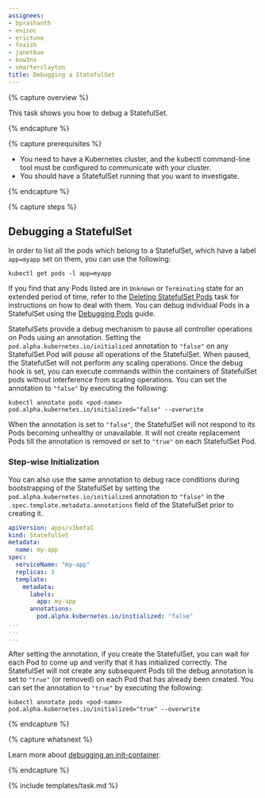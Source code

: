```yaml
---
assignees:
- bprashanth
- enisoc
- erictune
- foxish
- janetkuo
- kow3ns
- smarterclayton
title: Debugging a StatefulSet
---
```


{% capture overview %}

This task shows you how to debug a StatefulSet.

{% endcapture %}

{% capture prerequisites %}


* You need to have a Kubernetes cluster, and the kubectl command-line tool must be configured to communicate with your cluster. 
* You should have a StatefulSet running that you want to investigate.

{% endcapture %}

{% capture steps %}

## Debugging a StatefulSet

In order to list all the pods which belong to a StatefulSet, which have a label `app=myapp` set on them, you can use the following: 

```shell
kubectl get pods -l app=myapp
```

If you find that any Pods listed are in `Unknown` or `Terminating` state for an extended period of time, refer to the [Deleting StatefulSet Pods](/docs/tasks/manage-stateful-set/delete-pods/) task for instructions on how to deal with them. You can debug individual Pods in a StatefulSet using the [Debugging Pods](/docs/user-guide/debugging-pods-and-replication-controllers/#debugging-pods) guide. 

StatefulSets provide a debug mechanism to pause all controller operations on Pods using an annotation. Setting the `pod.alpha.kubernetes.io/initialized` annotation to `"false"` on any StatefulSet Pod will *pause* all operations of the StatefulSet. When paused, the StatefulSet will not perform any scaling operations. Once the debug hook is set, you can execute commands within the containers of StatefulSet pods without interference from scaling operations. You can set the annotation to `"false"` by executing the following:

```shell
kubectl annotate pods <pod-name> pod.alpha.kubernetes.io/initialized="false" --overwrite
```

When the annotation is set to `"false"`, the StatefulSet will not respond to its Pods becoming unhealthy or unavailable. It will not create replacement Pods till the annotation is removed or set to `"true"` on each StatefulSet Pod. 

### Step-wise Initialization

You can also use the same annotation to debug race conditions during bootstrapping of the StatefulSet by setting the `pod.alpha.kubernetes.io/initialized` annotation to `"false"` in the `.spec.template.metadata.annotations` field of the StatefulSet prior to creating it. 

```yaml
apiVersion: apps/v1beta1
kind: StatefulSet
metadata:
  name: my-app
spec:
  serviceName: "my-app"
  replicas: 3
  template:
    metadata:
      labels:
        app: my-app
      annotations:
        pod.alpha.kubernetes.io/initialized: "false"
...
...
... 

```

After setting the annotation, if you create the StatefulSet, you can wait for each Pod to come up and verify that it has initialized correctly. The StatefulSet will not create any subsequent Pods till the debug annotation is set to `"true"` (or removed) on each Pod that has already been created. You can set the annotation to `"true"` by executing the following:
 
```shell
kubectl annotate pods <pod-name> pod.alpha.kubernetes.io/initialized="true" --overwrite
```

{% endcapture %}

{% capture whatsnext %}

Learn more about [debugging an init-container](/docs/tasks/troubleshoot/debug-init-containers/).

{% endcapture %}

{% include templates/task.md %}
